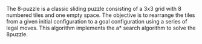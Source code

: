 The 8-puzzle is a classic sliding puzzle consisting of a 3x3 grid with 8 numbered tiles and one empty space. The objective is to rearrange the tiles from a given initial configuration to a goal configuration using a series of legal moves. This algorithm implements the a* search algorithm to solve the 8puzzle.
